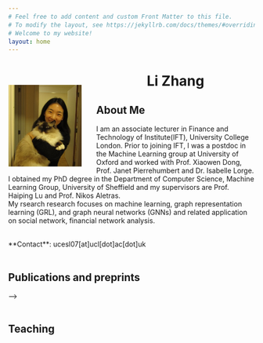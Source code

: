 ```yaml
---
# Feel free to add content and custom Front Matter to this file.
# To modify the layout, see https://jekyllrb.com/docs/themes/#overriding-theme-defaults
# Welcome to my website!
layout: home
---
```


<img style="float: left; margin-right: 30px; margin-top: 50px;" src="assets/img/me.jpg" width="150"/>

# <center> <b>Li Zhang</b> </center>
<!-- ### <center>Welcom to my personal webpage!</center> -->
## **About Me**
I am an associate lecturer in Finance and Technology of Institute(IFT),  University College London. Prior to  joining IFT, I was a postdoc in the Machine Learning group at University of Oxford and worked with Prof. Xiaowen Dong, Prof. Janet Pierrehumbert and Dr. Isabelle Lorge. I obtained my PhD degree in the Department of Computer Science, Machine Learning Group, University of Sheffield and my supervisors are Prof. Haiping Lu and Prof. Nikos Aletras. 
<br/>
My rsearch research focuses on machine learning, graph representation learning (GRL), and graph neural networks (GNNs) and related application on social network, financial network analysis. 
<!-- [[Curriculum Vitae]](assets/NingZhang_CV.pdf)\ -->
<br/>
**Contact**: ucesl07[at]ucl[dot]ac[dot]uk
<br/>
<!-- <br/>
## **Research**
My research interest lies in the intersection of machine learning and finance. Currently, I am focusing on better understanding computational tasks on graphs using tools such as probability theory, statistics, spectral methods, optimization, etc. My research involves proposing data-driven algorithms together with mathematical proofs, and at the same time, I seek to understand the nature of the problems and algorithms through the lens of those proofs. I am excited to see the transformation of ideas across different research fields.
<br/> -->
<br/>

## **Publications and preprints**
<!-- - **Maximum Likelihood Estimation on Stochastic Blockmodels for Directed Graph Clustering**\
Mihai Cucuringu, Xiaowen Dong and Ning Zhang.\ -->
<!-- [[arXiv]](https://arxiv.org/abs/2403.19516)[[Code]](https://github.com/ningz97/MLE-DSBM)

- **On the Feasible Region of Efficient Algorithms for
Attributed Graph Alignment**\
Ziao Wang, Ning Zhang, Weina Wang, and Lele Wang.\
IEEE Transactions on Information Theory [[arXiv]](https://arxiv.org/pdf/2201.10106)


- **Attributed Graph Alignment**\
Ning Zhang, Weina Wang, and Lele Wang.\
[IEEE International Symposium on Information Theory (ISIT 2021)](https://ieeexplore.ieee.org/stamp/stamp.jsp?arnumber=9517967) [[arXiv]](https://arxiv.org/pdf/2102.00665)
<!-- <span> *Our poster won the best poster prize in NASIT 2021.*</span> -->

<!-- - **Investigating the depolarization property of skin tissue by degree of polarization uniformity contrast using polarization-sensitive optical coherence tomography**\
Xin Zhou, Sina Maloufi, Daniel C. Louie, Ning Zhang, Qihao Liu, Tim K. Lee, and Shuo Tang.\
[Biomedical Optics Express (2021)](https://opg.optica.org/boe/fulltext.cfm?uri=boe-12-8-5073&id=453470)  -->
<!-- [[BOE]] -->
<!-- 
- **A spatially constrained deep convolutional neural network for nerve fiber segmentation in corneal confocal microscopic images using inaccurate annotations**\
Ning Zhang, Susan Francis, Rayaz A. Malik and Xin Chen.\
[IEEE International Symposium on Biomedical Imaging (ISBI 2020)](https://ieeexplore.ieee.org/stamp/stamp.jsp?arnumber=9098662).
[[Code]](https://github.com/XinChenNottingham/SpatiallyConstrainedDCNN) --> -->
<br/>
<br/>

<!-- ## **Talks**
- Nov. 2023: Maximum Likelihood Estimation on Stochastic Blockmodels for Directed Graph Clustering at the 12th International Conference on Complex Networks and their Applications
- Jun. 2021: [Attributed graph alignment](assets/publication/ISIT2021.pdf) at IEEE International Symposium on Information Theory;  -->

## **Teaching**
<!-- - Michaelmas term 2023, Probability and Statistics for Network Analysis
- Spring 2022, STAT321 Stochastic Signals and Systems
- Fall 2021, STAT321 Stochastic Signals and Systems
- Spring 2021, STAT321 Stochastic Signals and Systems
- Fall 2020, STAT321 Stochastic Signals and Systems
- Spring 2020, ELEC291 Electrical Engineering Design Studio I -->
<br/>
<br/>
